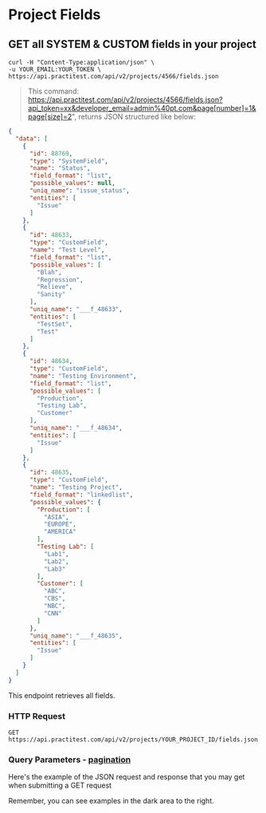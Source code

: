 # Project Fields

## GET all SYSTEM & CUSTOM fields in your project


```shell
curl -H "Content-Type:application/json" \
-u YOUR_EMAIL:YOUR_TOKEN \
https://api.practitest.com/api/v2/projects/4566/fields.json
```

> This command: https://api.practitest.com/api/v2/projects/4566/fields.json?api_token=xx&developer_email=admin%40pt.com&page[number]=1&page[size]=2", returns JSON structured like below:

```json
{
  "data": [
    {
      "id": 88769,
      "type": "SystemField",
      "name": "Status",
      "field_format": "list",
      "possible_values": null,
      "uniq_name": "issue_status",
      "entities": [
        "Issue"
      ]
    },
    {
      "id": 48633,
      "type": "CustomField",
      "name": "Test Level",
      "field_format": "list",
      "possible_values": [
        "Blah",
        "Regression",
        "Relieve",
        "Sanity"
      ],
      "uniq_name": "___f_48633",
      "entities": [
        "TestSet",
        "Test"
      ]
    },
    {
      "id": 48634,
      "type": "CustomField",
      "name": "Testing Environment",
      "field_format": "list",
      "possible_values": [
        "Production",
        "Testing Lab",
        "Customer"
      ],
      "uniq_name": "___f_48634",
      "entities": [
        "Issue"
      ]
    },
    {
      "id": 48635,
      "type": "CustomField",
      "name": "Testing Project",
      "field_format": "linkedlist",
      "possible_values": {
        "Production": [
          "ASIA",
          "EUROPE",
          "AMERICA"
        ],
        "Testing Lab": [
          "Lab1",
          "Lab2",
          "Lab3"
        ],
        "Customer": [
          "ABC",
          "CBS",
          "NBC",
          "CNN"
        ]
      },
      "uniq_name": "___f_48635",
      "entities": [
        "Issue"
      ]
    }
  ]
}
```

This endpoint retrieves all fields.

### HTTP Request

`GET https://api.practitest.com/api/v2/projects/YOUR_PROJECT_ID/fields.json`

### Query Parameters - [pagination](#pagination)

Here's the example of the JSON request and response that you may get when submitting a GET request

Remember, you can see examples in the dark area to the right.
